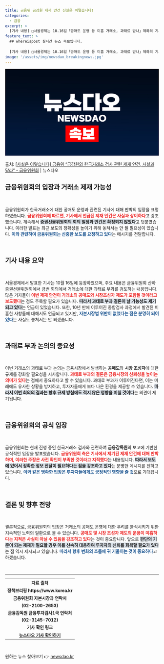 ```yaml
---
title: 금융위 금감원 제재 안건 진실은 이렇습니다!
categories:
  - 금융
excerpt: >
  [기사 내용] □서울경제는 10.16일「공매도 운영 등 미흡 거래소, 과태료 받나」제하의 기사에서 ㅇ금융위원…
feature_text: >
  ## whereispost 실시간 뉴스 속보입니다.

  [기사 내용] □서울경제는 10.16일「공매도 운영 등 미흡 거래소, 과태료 받나」제하의 기사에서 ㅇ금융위원…
image: '/assets/img/newsdao_breakingnews.jpg'
---
```


![뉴스다오 속보](/assets/img/newsdao_breakingnews.jpg)

<p>출처: <a href="https://newsdao.kr/2180" rel="dofollow">[사실은 이렇습니다] 금융위 “금감원의 한국거래소 검사 관련 제재 안건, 사실과 달라” - 금융위원회</a> | 뉴스다오</p>

<h2 data-ke-size="size26">금융위원회의 입장과 거래소 제재 가능성</h2>

<p data-ke-size="size16">&nbsp;</p>

금융위원회가 한국거래소에 대한 공매도 운영과 관련된 기사에 대해 반박의 입장을 표명하였습니다. <b><span style="color: #ee2323;">금융위원회에 따르면, 기사에서 언급된 제재 안건은 사실과 상이하다</span></b>고 강조했습니다. 계속해서 <b><span style="background-color: #21538527;">증권선물위원회의 회의 일정과 안건은 확정되지 않았다</span></b>고 덧붙였습니다. 이러한 발표는 최근 보도의 정확성을 높이기 위해 놓쳐서는 안 될 필요성이 있습니다. <b><span style="color: #1a5490;">이와 관련하여 금융위원회는 신중한 보도를 요청하고 있다</span></b>는 메시지를 전달합니다.

<p data-ke-size="size16">&nbsp;</p>

<h2 data-ke-size="size26">기사 내용 요약</h2>

<p data-ke-size="size16">&nbsp;</p>

서울경제에서 발표한 기사는 10월 16일에 등장하였으며, 주요 내용은 금융위원회 산하 증권선물위원회에서 금번 회의에서 거래소에 대한 과태료 부과를 검토하는 내용입니다. 많은 기자들이 <b><span style="color: #ee2323;">이번 제재 안건이 거래소의 공매도와 시장조성자 제도가 포함될 것이라고 보도했다</span></b>는 점도 주목할 필요가 있습니다. <b><span style="background-color: #21538527;">따라서 과태료 부과 결론이 날 가능성도 제기되고 있다</span></b>는 언급이 있었습니다. 또한, 10년 만에 이루어진 종합검사 과정에서 발견된 미흡한 사항들에 대해서도 언급되고 있지만, <b><span style="color: #1a5490;">자본시장법 위반이 없었다는 점은 분명히 되어 있다</span></b>는 사실도 놓쳐서는 안 되겠습니다.

<p data-ke-size="size16">&nbsp;</p>

<h2 data-ke-size="size26">과태료 부과 논의의 중요성</h2>

<p data-ke-size="size16">&nbsp;</p>

이번 거래소의 과태료 부과 논의는 금융시장에서 발생하는 <b>공매도</b>와 <b>시장 조성자</b>에 대한 규제를 강화할 필요성을 시사합니다. <b><span style="color: #ee2323;">과태료 부과의 결론은 금융시장의 신뢰성을 높이는 의미가 있다</span></b>는 점에서 중요하다고 할 수 있습니다. 과태료 부과가 이루어진다면, 이는 미래에도 유사한 상황을 방지하고, 투자자들에게 보다 나은 환경을 제공할 수 있습니다. <b><span style="background-color: #21538527;">따라서 이번 회의의 결과는 향후 규제 방침에도 적지 않은 영향을 미칠 것이다</span></b>는 의견이 제기됩니다.

<p data-ke-size="size16">&nbsp;</p>

<h2 data-ke-size="size26">금융위원회의 공식 입장</h2>

<p data-ke-size="size16">&nbsp;</p>

금융위원회는 현재 진행 중인 한국거래소 검사와 관련하여 <b>금융감독원</b>의 보고에 기반한 공식적인 입장을 발표했습니다. <b><span style="color: #ee2323;">금융위원회 측은 기사에서 제기된 제재 안건에 대해 반박하며, 이러한 주장은 사전 확인이 부족한 것이라고 지적했다</span></b>는 내용입니다. <b><span style="background-color: #21538527;">따라서 보도에 있어서 정확한 정보 전달이 필요하다는 점을 강조하고 있다</span></b>는 분명한 메시지를 전하고 있습니다. <b><span style="color: #1a5490;">이와 같은 명확한 입장은 투자자들에게도 긍정적인 영향을 줄 것</span></b>으로 기대됩니다.

<p data-ke-size="size16">&nbsp;</p>

<h2 data-ke-size="size26">결론 및 향후 전망</h2>

<p data-ke-size="size16">&nbsp;</p>

결론적으로, 금융위원회의 입장은 거래소의 공매도 운영에 대한 우려를 불식시키기 위한 지속적인 노력의 일환으로 볼 수 있습니다. <b><span style="color: #ee2323;">공매도 및 시장 조성자 제도의 운용이 미흡하다는 지적은 사실이 아닐 수 있음을 강조하고 있다</span></b>는 것이 중요합니다. 앞으로 <b><span style="background-color: #21538527;">판단의 기준이 되는 제재가 필요할 경우 이를 신속히 대응하여 투자자의 신뢰를 회복할 필요가 있다</span></b>는 점 역시 제시되고 있습니다. <b><span style="color: #1a5490;">따라서 향후 변화의 흐름에 귀 기울이는 것이 중요하다</span></b>고 하겠습니다.

<p data-ke-size="size16">&nbsp;</p>

<hr/>

<table style="width: 100%; border-collapse: collapse;">
<tbody>
<tr>
<td style="text-align: center; height: 17px;"><b>자료 출처</b></td>
</tr>
<tr>
<td style="text-align: center; height: 17px;"><b>정책브리핑 https://www.korea.kr</b></td>
</tr>
<tr>
<td style="text-align: center; height: 17px;"><b>금융위원회 자본시장과 연락처</b></td>
</tr>
<tr>
<td style="text-align: center; height: 17px;"><b>(02-2100-2653)</b></td>
</tr>
<tr>
<td style="text-align: center; height: 17px;"><b>금융감독원 금융투자검사1국 연락처</b></td>
</tr>
<tr>
<td style="text-align: center; height: 17px;"><b>(02-3145-7012)</b></td>
</tr>
<tr>
<td style="text-align: center; height: 17px;"><b>기사 확인 링크</b></td>
</tr>
<tr>
<td style="text-align: center; height: 17px;"><b><a href="https://newsdao.kr/2180" target="_blank">뉴스다오 기사 확인하기</a></b></td>
</tr>
</tbody>
</table>

<p data-ke-size="size16">&nbsp;</p> 

원하는 뉴스 찾아보기 👉 <a href="https://newsdao.kr" rel="dofollow">newsdao.kr</a>


